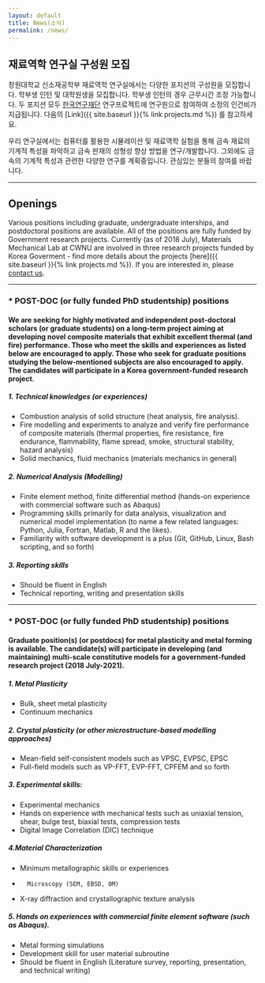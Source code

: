 ```yaml
---
layout: default
title: News(소식)
permalink: /news/
---
```



## 재료역학 연구실 구성원 모집 ##

창원대학교 신소재공학부 재료역학 연구실에서는 다양한 포지션의 구성원을 모집합니다.
학부생 인턴 및 대학원생을 모집합니다. 학부생 인턴의 경우 근무시간 조정 가능합니다.
두 포지션 모두 [한국연구재단](http://www.nrf.re.kr/) 연구프로젝트에 연구원으로 참여하여 소정의 인건비가 지급됩니다.
다음의 [Link]({{ site.baseurl }}{% link projects.md %}) 를 참고하세요.

우리 연구실에서는 컴퓨터를 활용한 시뮬레이션 및 재료역학 실험을 통해
금속 재료의 기계적 특성을 파악하고 금속 판재의 성형성 향상 방법을 연구/개발합니다.
그외에도 금속의 기계적 특성과 관련한 다양한 연구를 계획중입니다.
관심있는 분들의 참여를 바랍니다.

-----------------------------
## Openings ##

Various positions including graduate, undergraduate interships, and postdoctoral positions are available. All of the positions are fully funded by Government research projects.
Currently (as of 2018 July), Materials Mechanical Lab at CWNU are involved in three research projects funded by Korea Goverment - find more details about the projects [here]({{ site.baseurl }}{% link projects.md %}).
If you are interested in, please [contact us](mailto:yjeong@changwon.ac.kr).

-----------------------------

### * POST-DOC (or fully funded PhD studentship) positions

#### We are seeking for highly motivated and independent post-doctoral scholars (or graduate students) on a long-term project aiming at developing novel composite materials that exhibit excellent thermal (and fire) performance. Those who meet the skills and experiences as listed below are encouraged to apply. Those who seek for graduate positions studying the below-mentioned subjects are also encouraged to apply. The candidates will participate in a Korea government-funded research project.

#####	1. Technical knowledges (or experiences)
+	Combustion analysis of solid structure (heat analysis, fire analysis).
+	Fire modelling and experiments to analyze and verify fire performance of composite materials (thermal properties, fire resistance, fire endurance, flammability, flame spread, smoke, structural stability, hazard analysis)
+	Solid mechanics, fluid mechanics (materials mechanics in general)

#####   2. Numerical Analysis (Modelling)
+	Finite element method, finite differential method (hands-on experience with commercial software such as Abaqus)
+	Programming skills primarily for data analysis, visualization and numerical model implementation (to name a few related languages: Python, Julia, Fortran, Matlab, R and the likes).
+	Familiarity with software development is a plus (Git, GitHub, Linux, Bash scripting, and so forth)

#####	3. Reporting skills
+	Should be fluent in English
+	Technical reporting, writing and presentation skills

-----------------------------

### * POST-DOC (or fully funded PhD studentship) positions

#### Graduate position(s) (or postdocs) for metal plasticity and metal forming is available. The candidate(s) will participate in developing (and maintaining) multi-scale constitutive models for a government-funded research project (2018 July-2021).

##### 1. Metal Plasticity
+	Bulk, sheet metal plasticity
+	Continuum mechanics

##### 2. Crystal plasticity (or other microstructure-based modelling approaches)
+	Mean-field self-consistent models such as VPSC, EVPSC, EPSC
+	Full-field models such as VP-FFT, EVP-FFT, CPFEM and so forth

##### 3. Experimental skills:
+	Experimental mechanics
+	Hands on experience with mechanical tests such as uniaxial tension, shear, bulge test, biaxial tests, compression tests
+	Digital Image Correlation (DIC) technique

##### 4.Material Characterization
+	Minimum metallographic skills or experiences
+       Microscopy (SEM, EBSD, OM)
+	X-ray diffraction and crystallographic texture analysis

##### 5. Hands on experiences with commercial finite element software (such as Abaqus).
+	Metal forming simulations
+	Development skill for user material subroutine
+	Should be fluent in English (Literature survey, reporting, presentation, and technical writing)
